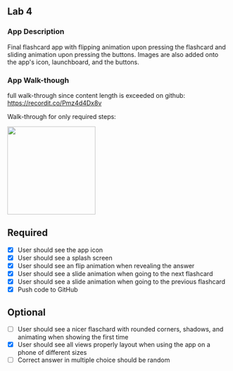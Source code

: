 ## Lab 4

### App Description
Final flashcard app with flipping animation upon pressing the flashcard and sliding animation upon pressing the buttons. Images are also added onto the app's icon, launchboard, and the buttons.

### App Walk-though
full walk-through since content length is exceeded on github: https://recordit.co/Pmz4d4Dx8v

Walk-through for only required steps:

<img src="http://g.recordit.co/qgudjAARQW.gif" width=200><br>


## Required
- [x] User should see the app icon 
- [x] User should see a splash screen
- [x] User should see an flip animation when revealing the answer
- [x] User should see a slide animation when going to the next flashcard
- [x] User should see a slide animation when going to the previous flashcard
- [x] Push code to GitHub
## Optional
- [ ] User should see a nicer flaschard with rounded corners, shadows, and animating when showing the first time
- [x] User should see all views properly layout when using the app on a phone of different sizes
- [ ] Correct answer in multiple choice should be random
